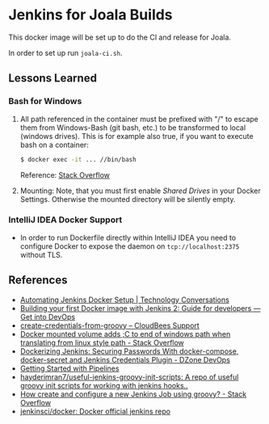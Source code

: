 # Jenkins for Joala Builds

This docker image will be set up to do the CI and release for Joala.

In order to set up run `joala-ci.sh`.

## Lessons Learned

### Bash for Windows

1. All path referenced in the container must be prefixed with "/" to escape them
   from Windows-Bash (git bash, etc.) to be transformed to local
   (windows drives). This is for example also true, if you want to execute bash
   on a container:
   
    ```bash
    $ docker exec -it ... //bin/bash
    ```
    Reference: [Stack Overflow][so50608301]
    
2. Mounting: Note, that you must first enable _Shared Drives_ in your Docker
   Settings. Otherwise the mounted directory will be silently empty.
   
### IntelliJ IDEA Docker Support

* In order to run Dockerfile directly within IntelliJ IDEA you need to
  configure Docker to expose the daemon on `tcp://localhost:2375` without
  TLS.

## References

* [Automating Jenkins Docker Setup | Technology Conversations][tc2017]
* [Building your first Docker image with Jenkins 2: Guide for developers — Get into DevOps][GIDO_JenkinsDocker]
* [create-credentials-from-groovy – CloudBees Support][CB217708168]
* [Docker mounted volume adds ;C to end of windows path when translating from linux style path - Stack Overflow][so50608301]
* [Dockerizing Jenkins: Securing Passwords With docker-compose, docker-secret and Jenkins Credentials Plugin - DZone DevOps][DZ-secure]
* [Getting Started with Pipelines][JEN_Pipelines1]
* [hayderimran7/useful-jenkins-groovy-init-scripts: A repo of useful groovy init scripts for working with jenkins hooks..][HAY-Jenkins-Groovy]
* [How create and configure a new Jenkins Job using groovy? - Stack Overflow][so16963309]
* [jenkinsci/docker: Docker official jenkins repo][JEN_docker]

[CB217708168]: <https://support.cloudbees.com/hc/en-us/articles/217708168-create-credentials-from-groovy> "create-credentials-from-groovy – CloudBees Support"
[DZ-secure]: <https://dzone.com/articles/securing-password-with-docker-compose-docker-secre> "Dockerizing Jenkins: Securing Passwords With docker-compose, docker-secret and Jenkins Credentials Plugin - DZone DevOps"
[GIDO_JenkinsDocker]: <https://getintodevops.com/blog/building-your-first-docker-image-with-jenkins-2-guide-for-developers> "Building your first Docker image with Jenkins 2: Guide for developers — Get into DevOps"
[HAY-Jenkins-Groovy]: <https://github.com/hayderimran7/useful-jenkins-groovy-init-scripts> "hayderimran7/useful-jenkins-groovy-init-scripts: A repo of useful groovy init scripts for working with jenkins hooks.."
[JEN_docker]: <https://github.com/jenkinsci/docker> "jenkinsci/docker: Docker official jenkins repo"
[JEN_Pipelines1]: <https://jenkins.io/pipeline/getting-started-pipelines/> "Getting Started with Pipelines"
[so16963309]: <https://stackoverflow.com/questions/16963309/how-create-and-configure-a-new-jenkins-job-using-groovy> "How create and configure a new Jenkins Job using groovy? - Stack Overflow"
[so50608301]: <https://stackoverflow.com/questions/50608301/docker-mounted-volume-adds-c-to-end-of-windows-path-when-translating-from-linux> "Docker mounted volume adds ;C to end of windows path when translating from linux style path - Stack Overflow"
[tc2017]: <https://technologyconversations.com/2017/06/16/automating-jenkins-docker-setup/> "Automating Jenkins Docker Setup | Technology Conversations"
